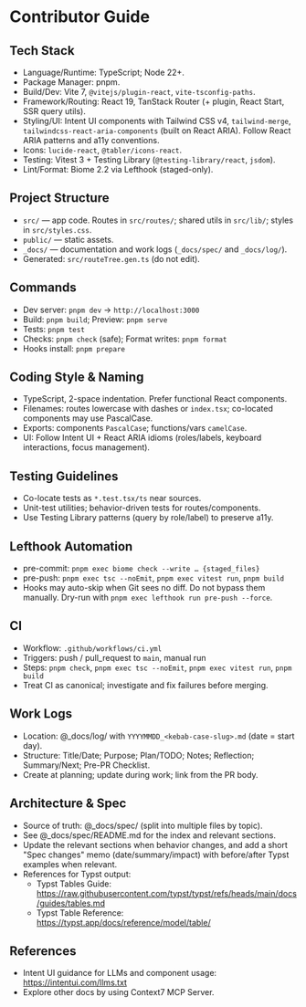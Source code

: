 # Contributor Guide

## Tech Stack

- Language/Runtime: TypeScript; Node 22+.
- Package Manager: pnpm.
- Build/Dev: Vite 7, `@vitejs/plugin-react`, `vite-tsconfig-paths`.
- Framework/Routing: React 19, TanStack Router (+ plugin, React Start, SSR query utils).
- Styling/UI: Intent UI components with Tailwind CSS v4, `tailwind-merge`, `tailwindcss-react-aria-components` (built on React ARIA). Follow React ARIA patterns and a11y conventions.
- Icons: `lucide-react`, `@tabler/icons-react`.
- Testing: Vitest 3 + Testing Library (`@testing-library/react`, `jsdom`).
- Lint/Format: Biome 2.2 via Lefthook (staged-only).

## Project Structure

- `src/` — app code. Routes in `src/routes/`; shared utils in `src/lib/`; styles in `src/styles.css`.
- `public/` — static assets.
- `_docs/` — documentation and work logs (`_docs/spec/` and `_docs/log/`).
- Generated: `src/routeTree.gen.ts` (do not edit).

## Commands

- Dev server: `pnpm dev` → `http://localhost:3000`
- Build: `pnpm build`; Preview: `pnpm serve`
- Tests: `pnpm test`
- Checks: `pnpm check` (safe); Format writes: `pnpm format`
- Hooks install: `pnpm prepare`

## Coding Style & Naming

- TypeScript, 2-space indentation. Prefer functional React components.
- Filenames: routes lowercase with dashes or `index.tsx`; co-located components may use PascalCase.
- Exports: components `PascalCase`; functions/vars `camelCase`.
- UI: Follow Intent UI + React ARIA idioms (roles/labels, keyboard interactions, focus management).

## Testing Guidelines

- Co-locate tests as `*.test.tsx/ts` near sources.
- Unit-test utilities; behavior-driven tests for routes/components.
- Use Testing Library patterns (query by role/label) to preserve a11y.

## Lefthook Automation

- pre-commit: `pnpm exec biome check --write … {staged_files}`
- pre-push: `pnpm exec tsc --noEmit`, `pnpm exec vitest run`, `pnpm build`
- Hooks may auto-skip when Git sees no diff. Do not bypass them manually. Dry-run with `pnpm exec lefthook run pre-push --force`.

## CI

- Workflow: `.github/workflows/ci.yml`
- Triggers: push / pull_request to `main`, manual run
- Steps: `pnpm check`, `pnpm exec tsc --noEmit`, `pnpm exec vitest run`, `pnpm build`
- Treat CI as canonical; investigate and fix failures before merging.

## Work Logs

- Location: @_docs/log/ with `YYYYMMDD_<kebab-case-slug>.md` (date = start day).
- Structure: Title/Date; Purpose; Plan/TODO; Notes; Reflection; Summary/Next; Pre-PR Checklist.
- Create at planning; update during work; link from the PR body.

## Architecture & Spec

- Source of truth: @_docs/spec/ (split into multiple files by topic).
- See @_docs/spec/README.md for the index and relevant sections.
- Update the relevant sections when behavior changes, and add a short "Spec changes" memo (date/summary/impact) with before/after Typst examples when relevant.
- References for Typst output:
  - Typst Tables Guide: <https://raw.githubusercontent.com/typst/typst/refs/heads/main/docs/guides/tables.md>
  - Typst Table Reference: <https://typst.app/docs/reference/model/table/>

## References

- Intent UI guidance for LLMs and component usage: https://intentui.com/llms.txt
- Explore other docs by using Context7 MCP Server.

